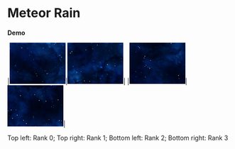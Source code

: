 # Meteor Rain
**Demo**

|<img src="./img/1.gif" width="25%" height="25%">|<img src="./img/2.gif" width="25%" height="25%">|
|<img src="./img/3.gif" width="25%" height="25%">|<img src="./img/4.gif" width="25%" height="25%">|

Top left: Rank 0; Top right: Rank 1; Bottom left: Rank 2; Bottom right: Rank 3